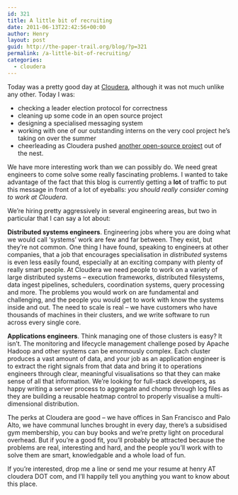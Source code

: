 ```yaml
---
id: 321
title: A little bit of recruiting
date: 2011-06-13T22:42:56+00:00
author: Henry
layout: post
guid: http://the-paper-trail.org/blog/?p=321
permalink: /a-little-bit-of-recruiting/
categories:
  - cloudera
---
```

Today was a pretty good day at [Cloudera](http://www.cloudera.com), although it was not much unlike any other. Today I was:

  * checking a leader election protocol for correctness
  * cleaning up some code in an open source project
  * designing a specialised messaging system
  * working with one of our outstanding interns on the very cool project he&#8217;s taking on over the summer
  * cheerleading as Cloudera pushed [another open-source project](http://wiki.apache.org/incubator/BigtopProposal) out of the nest.

We have more interesting work than we can possibly do. We need great engineers to come solve some really fascinating problems. I wanted to take advantage of the fact that this blog is currently getting a **lot** of traffic to put this message in front of a lot of eyeballs: _you should really consider coming to work at Cloudera_.

We&#8217;re hiring pretty aggressively in several engineering areas, but two in particular that I can say a lot about:

**Distributed systems engineers**. Engineering jobs where you are doing what we would call &#8216;systems&#8217; work are few and far between. They exist, but they&#8217;re not common. One thing I have found, speaking to engineers at other companies, that a job that encourages specialisation in _distributed_ systems is even less easily found, especially at an exciting company with plenty of really smart people. At Cloudera we need people to work on a variety of large distributed systems &#8211; execution frameworks, distributed filesystems, data ingest pipelines, schedulers, coordination systems, query processing and more. The problems you would work on are fundamental and challenging, and the people you would get to work with know the systems inside and out. The need to scale is real &#8211; we have customers who have thousands of machines in their clusters, and we write software to run across every single core. 

**Applications engineers**. Think managing one of those clusters is easy? It isn&#8217;t. The monitoring and lifecycle management challenge posed by Apache Hadoop and other systems can be enormously complex. Each cluster produces a vast amount of data, and your job as an application engineer is to extract the right signals from that data and bring it to operations engineers through clear, meaningful visualisations so that they can make sense of all that information. We&#8217;re looking for full-stack developers, as happy writing a server process to aggregate and chomp through log files as they are building a reusable heatmap control to properly visualise a multi-dimensional distribution. 

The perks at Cloudera are good &#8211; we have offices in San Francisco and Palo Alto, we have communal lunches brought in every day, there&#8217;s a subsidised gym membership, you can buy books and we&#8217;re pretty light on procedural overhead. But if you&#8217;re a good fit, you&#8217;ll probably be attracted because the problems are real, interesting and hard, and the people you&#8217;ll work with to solve them are smart, knowledgable and a whole load of fun. 

If you&#8217;re interested, drop me a line or send me your resume at henry AT cloudera DOT com, and I&#8217;ll happily tell you anything you want to know about this place.